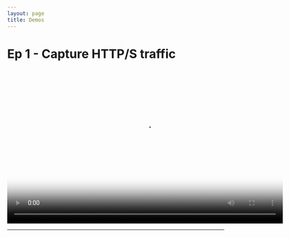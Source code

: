 ```yaml
---
layout: page
title: Demos
---
```


# Ep 1 - Capture HTTP/S traffic
<p align="center">
  <video src="{{ site.baseurl }}/public/demos/Ep1_-_Capture_https_traffic.webm" controls style="width:640px;height:360px;" poster="{{ site.baseurl }}/public/cover-ep1.png">
  </video>
</p>

-----
